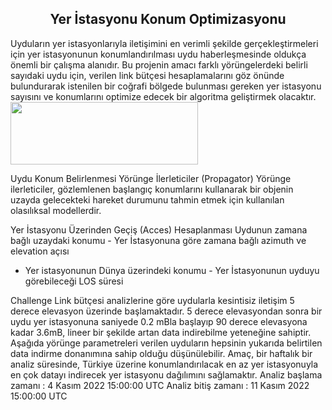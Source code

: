 
<center><h2>Yer İstasyonu Konum Optimizasyonu</h2></center>
Uyduların yer istasyonlarıyla iletişimini en verimli şekilde gerçekleştirmeleri için yer istasyonunun
konumlandırılması uydu haberleşmesinde oldukça önemli bir çalışma alanıdır. Bu projenin amacı
farklı yörüngelerdeki belirli sayıdaki uydu için, verilen link bütçesi hesaplamalarını göz önünde
bulundurarak istenilen bir coğrafi bölgede bulunması gereken yer istasyonu sayısını ve konumlarını
optimize edecek bir algoritma geliştirmek olacaktır.
<img src="https://upload.wikimedia.org/wikipedia/commons/d/de/2005-05-15-raisting_900x460.jpg" width="300" height="100">


Uydu Konum Belirlenmesi
Yörünge İlerleticiler (Propagator)
Yörünge ilerleticiler, gözlemlenen başlangıç konumlarını kullanarak bir objenin uzayda gelecekteki hareket
durumunu tahmin etmek için kullanılan olasılıksal modellerdir.



Yer İstasyonu Üzerinden Geçiş (Acces)
Hesaplanması
Uydunun zamana bağlı uzaydaki konumu - Yer İstasyonuna göre zamana bağlı azimuth ve elevation açısı
- Yer istasyonunun Dünya üzerindeki konumu - Yer İstasyonunun uyduyu görebileceği LOS süresi



Challenge
Link bütçesi analizlerine göre uydularla kesintisiz iletişim 5 derece elevasyon üzerinde
başlamaktadır. 5 derece elevasyondan sonra bir uydu yer istasyonuna saniyede 0.2 mBla başlayıp
90 derece elevasyona kadar 3.6mB, lineer bir şekilde artan data indirebilme yeteneğine sahiptir.
Aşağıda yörünge parametreleri verilen uyduların hepsinin yukarıda belirtilen data indirme
donanımına sahip olduğu düşünülebilir. Amaç, bir haftalık bir analiz süresinde, Türkiye üzerine
konumlandırılacak en az yer istasyonuyla en çok datayı indirecek yer istasyonu dağılımını
sağlamaktır.
Analiz başlama zamanı : 4 Kasım 2022 15:00:00 UTC
Analiz bitiş zamanı : 11 Kasım 2022 15:00:00 UTC
